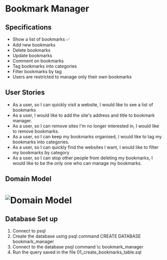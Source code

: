 # Bookmark Manager

## Specifications

* Show a list of bookmarks ✅
* Add new bookmarks
* Delete bookmarks
* Update bookmarks
* Comment on bookmarks
* Tag bookmarks into categories
* Filter bookmarks by tag
* Users are restricted to manage only their own bookmarks

## User Stories 
* As a user, so I can quickly visit a website, I would like to see a list of bookmarks
* As a user, I would like to add the site's address and title to bookmark manager.
* As a user, so I can remove sites I'm no longer interested in, I would like to remove bookmarks. 
* As a user, so I can keep my bookmarks organised, I would like to tag my bookmarks into categories. 
* As a user, so I can quickly find the websites I want, I would like to filter my bookmarks by category
* As a user, so I can stop other people from deleting my bookmarks, I would like to be the only one who can manage my bookmarks. 

## Domain Model

# ![Domain Model](https://github.com/sabrinalord/bookmark_manager/blob/main/screenshot/model_shows_bookmark_list.png)

## Database Set up

1. Connect to psql
2. Create the database using psql command CREATE DATABASE bookmark_manager
3. Connect to the database psql command \c bookmark_manager
4. Run the query saved in the file 01_create_bookmarks_table.sql
